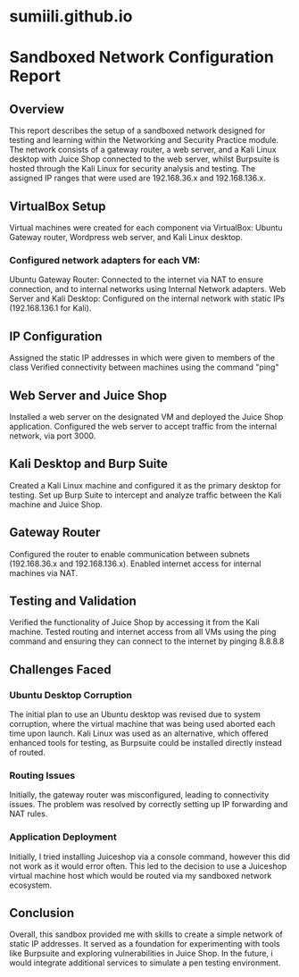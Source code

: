 # sumiili.github.io

# Sandboxed Network Configuration Report

## Overview
This report describes the setup of a sandboxed network designed for testing and learning within the Networking and Security Practice module. The network consists of a gateway router, a web server, and a Kali Linux desktop with Juice Shop connected to the web server, whilst Burpsuite is hosted through the Kali Linux for security analysis and testing. The assigned IP ranges that were used are 192.168.36.x and 192.168.136.x.

## VirtualBox Setup
Virtual machines were created for each component via VirtualBox: Ubuntu Gateway router, Wordpress web server, and Kali Linux desktop.

### Configured network adapters for each VM:
Ubuntu Gateway Router: Connected to the internet via NAT to ensure connection, and to internal networks using Internal Network adapters.
Web Server and Kali Desktop: Configured on the internal network with static IPs (192.168.136.1 for Kali).
## IP Configuration
Assigned the static IP addresses in which were given to members of the class
Verified connectivity between machines using the command "ping"
## Web Server and Juice Shop
Installed a web server on the designated VM and deployed the Juice Shop application.
Configured the web server to accept traffic from the internal network, via port 3000.
## Kali Desktop and Burp Suite
Created a Kali Linux machine and configured it as the primary desktop for testing.
Set up Burp Suite to intercept and analyze traffic between the Kali machine and Juice Shop.
## Gateway Router
Configured the router to enable communication between subnets (192.168.36.x and 192.168.136.x).
Enabled internet access for internal machines via NAT.
## Testing and Validation
Verified the functionality of Juice Shop by accessing it from the Kali machine.
Tested routing and internet access from all VMs using the ping command and ensuring they can connect to the internet by pinging 8.8.8.8

## Challenges Faced

### Ubuntu Desktop Corruption
The initial plan to use an Ubuntu desktop was revised due to system corruption, where the virtual machine that was being used aborted each time upon launch. Kali Linux was used as an alternative, which offered enhanced tools for testing, as Burpsuite could be installed directly instead of routed.

### Routing Issues
Initially, the gateway router was misconfigured, leading to connectivity issues. The problem was resolved by correctly setting up IP forwarding and NAT rules.

### Application Deployment
Initially, I tried installing Juiceshop via a console command, however this did not work as it would error often. This led to the decision to use a Juiceshop virtual machine host which would be routed via my sandboxed network ecosystem.

## Conclusion
Overall, this sandbox provided me with skills to create a simple network of static IP addresses. It served as a foundation for experimenting with tools like Burpsuite and exploring vulnerabilities in Juice Shop. In the future, i would integrate additional services to simulate a pen testing environment.
